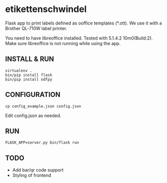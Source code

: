 # etikettenschwindel

Flask app to print labels defined as ooffice templates (*.ott).
We use it with a Brother QL-710W label printer.

You need to have libreoffice installed. Tested with 5.1.4.2 10m0(Build:2).
Make sure libreoffice is not running while using the app.

## INSTALL & RUN

```
virtualenv .
bin/pip install flask
bin/pip install odfpy
```

## CONFIGURATION

```cp config_example.json config.json```

Edit config.json as needed.

## RUN

```
FLASK_APP=server.py bin/flask run
```


## TODO

* Add bar/qr code support
* Styling of frontend